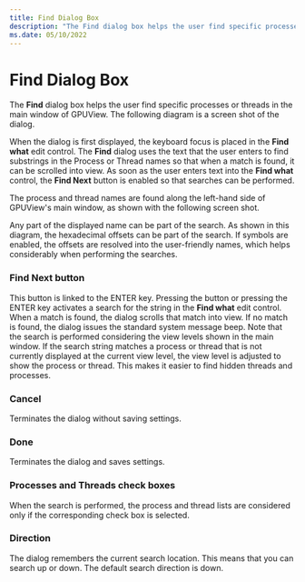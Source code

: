 ```yaml
---
title: Find Dialog Box
description: "The Find dialog box helps the user find specific processes or threads in the main window of GPUView."
ms.date: 05/10/2022
---
```


# Find Dialog Box

The **Find** dialog box helps the user find specific processes or threads in the main window of GPUView. The following diagram is a screen shot of the dialog.

When the dialog is first displayed, the keyboard focus is placed in the **Find what** edit control. The **Find** dialog uses the text that the user enters to find substrings in the Process or Thread names so that when a match is found, it can be scrolled into view. As soon as the user enters text into the **Find what** control, the **Find Next** button is enabled so that searches can be performed. 

The process and thread names are found along the left-hand side of GPUView's main window, as shown with the following screen shot. 


Any part of the displayed name can be part of the search. As shown in this diagram, the hexadecimal offsets can be part of the search. If symbols are enabled, the offsets are resolved into the user-friendly names, which helps considerably when performing the searches.  

### Find Next button
This button is linked to the ENTER key. Pressing the button or pressing the ENTER key activates a search for the string in the **Find what** edit control. When a match is found, the dialog scrolls that match into view. If no match is found, the dialog issues the standard system message beep. Note that the search is performed considering the view levels shown in the main window. If the search string matches a process or thread that is not currently displayed at the current view level, the view level is adjusted to show the process or thread. This makes it easier to find hidden threads and processes. 

### Cancel
Terminates the dialog without saving settings.

### Done
Terminates the dialog and saves settings.

### Processes and Threads check boxes
When the search is performed, the process and thread lists are considered only if the corresponding check box is selected.

### Direction
The dialog remembers the current search location. This means that you can search up or down. The default search direction is down.

